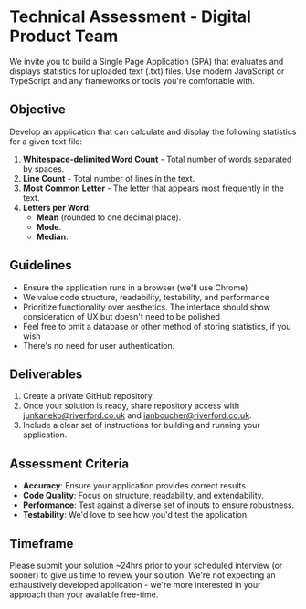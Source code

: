# Technical Assessment - Digital Product Team

We invite you to build a Single Page Application (SPA) that evaluates and displays statistics for uploaded text (.txt) files. Use modern JavaScript or TypeScript and any frameworks or tools you're comfortable with.

## Objective
Develop an application that can calculate and display the following statistics for a given text file:

1. **Whitespace-delimited Word Count** - Total number of words separated by spaces.
2. **Line Count** - Total number of lines in the text.
3. **Most Common Letter** - The letter that appears most frequently in the text.
4. **Letters per Word**:
   - **Mean** (rounded to one decimal place).
   - **Mode**.
   - **Median**.

## Guidelines

- Ensure the application runs in a browser (we'll use Chrome)
- We value code structure, readability, testability, and performance
- Prioritize functionality over aesthetics. The interface should show consideration of UX but doesn't need to be polished
- Feel free to omit a database or other method of storing statistics, if you wish
- There's no need for user authentication.


## Deliverables

1. Create a private GitHub repository.
2. Once your solution is ready, share repository access with [junkaneko@riverford.co.uk](mailto:junkaneko@riverford.co.uk) and [ianboucher@riverford.co.uk](mailto:junkaneko@riverford.co.uk).
3. Include a clear set of instructions for building and running your application.

## Assessment Criteria

- **Accuracy**: Ensure your application provides correct results.
- **Code Quality**: Focus on structure, readability, and extendability.
- **Performance**: Test against a diverse set of inputs to ensure robustness.
- **Testability**: We'd love to see how you'd test the application.

## Timeframe
Please submit your solution ~24hrs prior to your scheduled interview (or sooner) to give us time to review your solution. We're not expecting an exhaustively developed application - we're more interested in your approach than your available free-time.